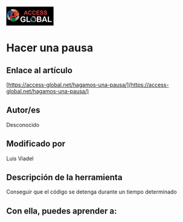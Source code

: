 ![Access-global](https://github.com/AccessGlobal/VBA-Code/blob/fd1bfe6a777803909b2d3f1a795103dfd51d9045/blob/main/Images/Logo1.png)   
# Hacer una pausa

## Enlace al artículo

[https://access-global.net/hagamos-una-pausa/](https://access-global.net/hagamos-una-pausa/)

## Autor/es
Desconocido

## Modificado por
Luis Viadel

## Descripción de la herramienta
Conseguir que el código se detenga durante un tiempo determinado

## Con ella, puedes aprender a:
